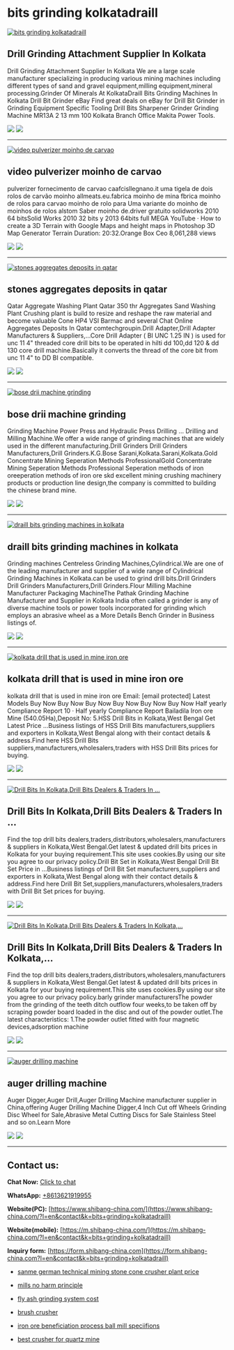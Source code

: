 # bits grinding kolkatadraill

<a href="https://swt.shibang-china.com/?l=en&img&k=bits+grinding+kolkatadraill" target="_blank">![bits grinding kolkatadraill](http://static.shibang-china.com/all-800x300/83.jpg)</a>

## Drill Grinding Attachment Supplier In Kolkata
Drill Grinding Attachment Supplier In Kolkata We are a large scale manufacturer specializing in producing various mining machines including different types of sand and gravel equipment,milling equipment,mineral processing.Grinder Of Minerals At KolkataDraill Bits Grinding Machines In Kolkata Drill Bit Grinder eBay Find great deals on eBay for Drill Bit Grinder in Grinding Equipment Specific Tooling Drill Bits Sharpener Grinder Grinding Machine MR13A 2 13 mm 100 Kolkata Branch Office Makita Power Tools.


<a href="https://whatsapp.shibangsoft.com/WhatsApp.php" target="_blank" title="WhatsApp">![](http://static.shibang-china.com/icon/whatsapp.png)</a> <a href="https://swt.shibang-china.com/?l=en&icon&k=bits+grinding+kolkatadraill" target="_blank">![](http://static.shibang-china.com/icon/chat-en.png)</a>

---

<a href="https://swt.shibang-china.com/?l=en&img&k=bits+grinding+kolkatadraill" target="_blank">![video pulverizer moinho de carvao](http://static.shibang-china.com/all-800x300/226.jpg)</a>

## video pulverizer moinho de carvao
pulverizer fornecimento de carvao caafcisllegnano.it uma tigela de dois rolos de carv&#227;o moinho allmeats.eu.fabrica moinho de mina fbrica moinho de rolos para carvao moinho de rolo para Uma variante do moinho de moinhos de rolos alstom Saber moinho de.driver gratuito solidworks 2010 64 bitsSolid Works 2010 32 bits y 2013 64bits full MEGA YouTube &#183; How to create a 3D Terrain with Google Maps and height maps in Photoshop 3D Map Generator Terrain Duration: 20:32.Orange Box Ceo 8,061,288 views


<a href="https://whatsapp.shibangsoft.com/WhatsApp.php" target="_blank" title="WhatsApp">![](http://static.shibang-china.com/icon/whatsapp.png)</a> <a href="https://swt.shibang-china.com/?l=en&icon&k=bits+grinding+kolkatadraill" target="_blank">![](http://static.shibang-china.com/icon/chat-en.png)</a>

---

<a href="https://swt.shibang-china.com/?l=en&img&k=bits+grinding+kolkatadraill" target="_blank">![stones aggregates deposits in qatar](http://static.shibang-china.com/all-800x300/538.jpg)</a>

## stones aggregates deposits in qatar
Qatar Aggregate Washing Plant Qatar 350 thr Aggregates Sand Washing Plant Crushing plant is build to resize and reshape the raw material and become valuable Cone HP4 VSI Barmac and several Chat Online Aggregates Deposits In Qatar comtechgroupin.Drill Adapter,Drill Adapter Manufacturers &amp; Suppliers,…Core Drill Adapter ( BI UNC 1.25 IN ) is used for unc 11 4&quot; threaded core drill bits to be operated in hilti dd 100,dd 120 &amp; dd 130 core drill machine.Basically it converts the thread of the core bit from unc 11 4&quot; to DD BI compatible.


<a href="https://whatsapp.shibangsoft.com/WhatsApp.php" target="_blank" title="WhatsApp">![](http://static.shibang-china.com/icon/whatsapp.png)</a> <a href="https://swt.shibang-china.com/?l=en&icon&k=bits+grinding+kolkatadraill" target="_blank">![](http://static.shibang-china.com/icon/chat-en.png)</a>

---

<a href="https://swt.shibang-china.com/?l=en&img&k=bits+grinding+kolkatadraill" target="_blank">![bose drii machine grinding](http://static.shibang-china.com/all-800x300/767.jpg)</a>

## bose drii machine grinding
Grinding Machine Power Press and Hydraulic Press Drilling … Drilling and Milling Machine.We offer a wide range of grinding machines that are widely used in the different manufacturing.Drill Grinders Drill Grinders Manufacturers,Drill Grinders.K.G.Bose Sarani,Kolkata.Sarani,Kolkata.Gold Concentrate Mining Seperation Methods ProfessionalGold Concentrate Mining Seperation Methods Professional Seperation methods of iron oreeperation methods of iron ore skd excellent mining crushing machinery products or production line design,the company is committed to building the chinese brand mine.


<a href="https://whatsapp.shibangsoft.com/WhatsApp.php" target="_blank" title="WhatsApp">![](http://static.shibang-china.com/icon/whatsapp.png)</a> <a href="https://swt.shibang-china.com/?l=en&icon&k=bits+grinding+kolkatadraill" target="_blank">![](http://static.shibang-china.com/icon/chat-en.png)</a>

---

<a href="https://swt.shibang-china.com/?l=en&img&k=bits+grinding+kolkatadraill" target="_blank">![draill bits grinding machines in kolkata](http://static.shibang-china.com/all-800x300/152.jpg)</a>

## draill bits grinding machines in kolkata
Grinding machines Centreless Grinding Machines,Cylindrical.We are one of the leading manufacturer and supplier of a wide range of Cylindrical Grinding Machines in Kolkata.can be used to grind drill bits.Drill Grinders Drill Grinders Manufacturers,Drill Grinders.Flour Milling Machine Manufacturer Packaging MachineThe Pathak Grinding Machine Manufacturer and Supplier in Kolkata India often called a grinder is any of diverse machine tools or power tools incorporated for grinding which employs an abrasive wheel as a More Details Bench Grinder in Business listings of.


<a href="https://whatsapp.shibangsoft.com/WhatsApp.php" target="_blank" title="WhatsApp">![](http://static.shibang-china.com/icon/whatsapp.png)</a> <a href="https://swt.shibang-china.com/?l=en&icon&k=bits+grinding+kolkatadraill" target="_blank">![](http://static.shibang-china.com/icon/chat-en.png)</a>

---

<a href="https://swt.shibang-china.com/?l=en&img&k=bits+grinding+kolkatadraill" target="_blank">![kolkata drill that is used in mine iron ore](http://static.shibang-china.com/all-800x300/440.jpg)</a>

## kolkata drill that is used in mine iron ore
kolkata drill that is used in mine iron ore Email: [email protected] Latest Models Buy Now Buy Now Buy Now Buy Now Buy Now Buy Now Half yearly Compliance Report 10 &#183; Half yearly Compliance Report Bailadila Iron ore Mine (540.05Ha),Deposit No: 5.HSS Drill Bits in Kolkata,West Bengal Get Latest Price …Business listings of HSS Drill Bits manufacturers,suppliers and exporters in Kolkata,West Bengal along with their contact details &amp; address.Find here HSS Drill Bits suppliers,manufacturers,wholesalers,traders with HSS Drill Bits prices for buying.


<a href="https://whatsapp.shibangsoft.com/WhatsApp.php" target="_blank" title="WhatsApp">![](http://static.shibang-china.com/icon/whatsapp.png)</a> <a href="https://swt.shibang-china.com/?l=en&icon&k=bits+grinding+kolkatadraill" target="_blank">![](http://static.shibang-china.com/icon/chat-en.png)</a>

---

<a href="https://swt.shibang-china.com/?l=en&img&k=bits+grinding+kolkatadraill" target="_blank">![Drill Bits In Kolkata,Drill Bits Dealers &amp; Traders In …](http://static.shibang-china.com/all-800x300/1043.jpg)</a>

## Drill Bits In Kolkata,Drill Bits Dealers &amp; Traders In …
Find the top drill bits dealers,traders,distributors,wholesalers,manufacturers &amp; suppliers in Kolkata,West Bengal.Get latest &amp; updated drill bits prices in Kolkata for your buying requirement.This site uses cookies.By using our site you agree to our privacy policy.Drill Bit Set in Kolkata,West Bengal Drill Bit Set Price in …Business listings of Drill Bit Set manufacturers,suppliers and exporters in Kolkata,West Bengal along with their contact details &amp; address.Find here Drill Bit Set,suppliers,manufacturers,wholesalers,traders with Drill Bit Set prices for buying.


<a href="https://whatsapp.shibangsoft.com/WhatsApp.php" target="_blank" title="WhatsApp">![](http://static.shibang-china.com/icon/whatsapp.png)</a> <a href="https://swt.shibang-china.com/?l=en&icon&k=bits+grinding+kolkatadraill" target="_blank">![](http://static.shibang-china.com/icon/chat-en.png)</a>

---

<a href="https://swt.shibang-china.com/?l=en&img&k=bits+grinding+kolkatadraill" target="_blank">![Drill Bits In Kolkata,Drill Bits Dealers &amp; Traders In Kolkata,…](http://static.shibang-china.com/all-800x300/656.jpg)</a>

## Drill Bits In Kolkata,Drill Bits Dealers &amp; Traders In Kolkata,…
Find the top drill bits dealers,traders,distributors,wholesalers,manufacturers &amp; suppliers in Kolkata,West Bengal.Get latest &amp; updated drill bits prices in Kolkata for your buying requirement.This site uses cookies.By using our site you agree to our privacy policy.barly grinder manufacturersThe powder from the grinding of the teeth ditch outflow four weeks,to be taken off by scraping powder board loaded in the disc and out of the powder outlet.The latest characteristics: 1.The powder outlet fitted with four magnetic devices,adsorption machine


<a href="https://whatsapp.shibangsoft.com/WhatsApp.php" target="_blank" title="WhatsApp">![](http://static.shibang-china.com/icon/whatsapp.png)</a> <a href="https://swt.shibang-china.com/?l=en&icon&k=bits+grinding+kolkatadraill" target="_blank">![](http://static.shibang-china.com/icon/chat-en.png)</a>

---

<a href="https://swt.shibang-china.com/?l=en&img&k=bits+grinding+kolkatadraill" target="_blank">![auger drilling machine](http://static.shibang-china.com/all-800x300/277.jpg)</a>

## auger drilling machine
Auger Digger,Auger Drill,Auger Drilling Machine manufacturer supplier in China,offering Auger Drilling Machine Digger,4 Inch Cut off Wheels Grinding Disc Wheel for Sale,Abrasive Metal Cutting Discs for Sale Stainless Steel and so on.Learn More

<a href="https://whatsapp.shibangsoft.com/WhatsApp.php" target="_blank" title="WhatsApp">![](http://static.shibang-china.com/icon/whatsapp.png)</a> <a href="https://swt.shibang-china.com/?l=en&icon&k=bits+grinding+kolkatadraill" target="_blank">![](http://static.shibang-china.com/icon/chat-en.png)</a>

---
## Contact us:

**Chat Now:** [Click to chat](https://swt.shibang-china.com?l=en&contact&k=bits+grinding+kolkatadraill)

**WhatsApp:**  [+8613621919955](https://whatsapp.shibangsoft.com/WhatsApp.php)

**Website(PC):** [https://www.shibang-china.com/](https://www.shibang-china.com/?l=en&contact&k=bits+grinding+kolkatadraill)

**Website(mobile):** [https://m.shibang-china.com/](https://m.shibang-china.com/?l=en&contact&k=bits+grinding+kolkatadraill)

**Inquiry form:** [https://form.shibang-china.com](https://form.shibang-china.com?l=en&contact&k=bits+grinding+kolkatadraill)

* [sanme german technical mining stone cone crusher plant price](../143/sanme%20german%20technical%20mining%20stone%20cone%20crusher%20plant%20price.md)

* [mills no harm principle](../144/mills%20no%20harm%20principle.md)

* [fly ash grinding system cost](../149/fly%20ash%20grinding%20system%20cost.md)

* [brush crusher](../146/brush%20crusher.md)

* [iron ore beneficiation process ball mill speciifions](../142/iron%20ore%20beneficiation%20process%20ball%20mill%20speciifions.md)

* [best crusher for quartz mine](../147/best%20crusher%20for%20quartz%20mine.md)